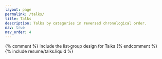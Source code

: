```yaml
---
layout: page
permalink: /talks/
title: Talks
description: Talks by categories in reversed chronological order.
nav: true
nav_order: 4
---
```


{% comment %}
Include the list‐group design for Talks
{% endcomment %}
{% include resume/talks.liquid %}
